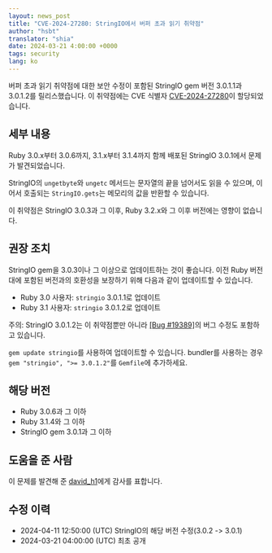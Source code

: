 ```yaml
---
layout: news_post
title: "CVE-2024-27280: StringIO에서 버퍼 초과 읽기 취약점"
author: "hsbt"
translator: "shia"
date: 2024-03-21 4:00:00 +0000
tags: security
lang: ko
---
```


버퍼 초과 읽기 취약점에 대한 보안 수정이 포함된 StringIO gem 버전 3.0.1.1과 3.0.1.2를 릴리스했습니다.
이 취약점에는 CVE 식별자 [CVE-2024-27280](https://www.cve.org/CVERecord?id=CVE-2024-27280)이 할당되었습니다.

## 세부 내용

Ruby 3.0.x부터 3.0.6까지, 3.1.x부터 3.1.4까지 함께 배포된 StringIO 3.0.1에서 문제가 발견되었습니다.

StringIO의 `ungetbyte`와 `ungetc` 메서드는 문자열의 끝을 넘어서도 읽을 수 있으며, 이어서 호출되는 `StringIO.gets`는 메모리의 값을 반환할 수 있습니다.

이 취약점은 StringIO 3.0.3과 그 이후, Ruby 3.2.x와 그 이후 버전에는 영향이 없습니다.

## 권장 조치

StringIO gem을 3.0.3이나 그 이상으로 업데이트하는 것이 좋습니다. 이전 Ruby 버전대에 포함된 버전과의 호환성을 보장하기 위해 다음과 같이 업데이트할 수 있습니다.

* Ruby 3.0 사용자: `stringio` 3.0.1.1로 업데이트
* Ruby 3.1 사용자: `stringio` 3.0.1.2로 업데이트

주의: StringIO 3.0.1.2는 이 취약점뿐만 아니라 [[Bug #19389]](https://github.com/ruby/ruby/commit/1d24a931c458c93463da1d5885f33edef3677cc2)의 버그 수정도 포함하고 있습니다.

`gem update stringio`를 사용하여 업데이트할 수 있습니다. bundler를 사용하는 경우 `gem "stringio", ">= 3.0.1.2"`를 `Gemfile`에 추가하세요.

## 해당 버전

* Ruby 3.0.6과 그 이하
* Ruby 3.1.4와 그 이하
* StringIO gem 3.0.1과 그 이하

## 도움을 준 사람

이 문제를 발견해 준 [david_h1](https://hackerone.com/david_h1?type=user)에게 감사를 표합니다.

## 수정 이력

* 2024-04-11 12:50:00 (UTC) StringIO의 해당 버전 수정(3.0.2 -> 3.0.1)
* 2024-03-21 04:00:00 (UTC) 최초 공개
